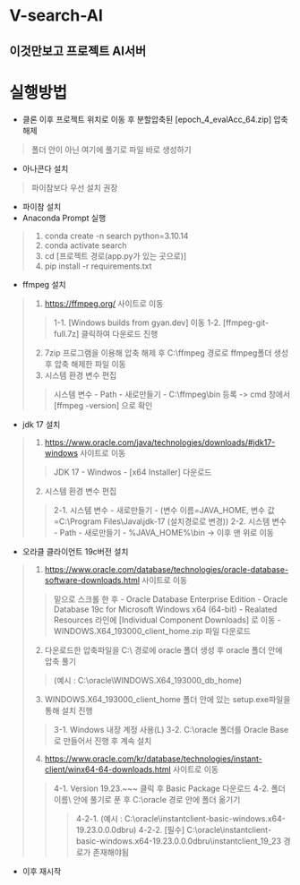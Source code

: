 # V-search-AI
 이것만보고 프로젝트 AI서버
---
# 실행방법
+ 클론 이후 프로젝트 위치로 이동 후 분할압축된 [epoch_4_evalAcc_64.zip] 압축해제
> 폴더 안이 아닌 여기에 풀기로 파일 바로 생성하기
+ 아나콘다 설치
> 파이참보다 우선 설치 권장
+ 파이참 설치
+ Anaconda Prompt 실행
>  1. conda create -n search python=3.10.14
>  2. conda activate search
>  3. cd [프로젝트 경로(app.py가 있는 곳으로)]
>  4. pip install -r requirements.txt

+ ffmpeg 설치
> 1. <https://ffmpeg.org/> 사이트로 이동
>> 1-1. [Windows builds from gyan.dev] 이동
>> 1-2. [ffmpeg-git-full.7z] 클릭하여 다운로드 진행
> 2. 7zip 프로그램을 이용해 압축 해제 후 C:\ffmpeg 경로로 ffmpeg폴더 생성 후 압축 해제한 파일 이동
> 3. 시스템 환경 변수 편집
>> 시스템 변수 - Path - 새로만들기 - C:\ffmpeg\bin 등록 -> cmd 창에서 [ffmpeg -version] 으로 확인

+ jdk 17 설치
> 1. <https://www.oracle.com/java/technologies/downloads/#jdk17-windows> 사이트로 이동
>> JDK 17 - Windwos - [x64 Installer] 다운로드
> 2. 시스템 환경 변수 편집
>> 2-1. 시스템 변수 - 새로만들기 - (변수 이름=JAVA_HOME, 변수 값=C:\Program Files\Java\jdk-17 (설치경로로 변경))
>> 2-2. 시스템 변수 - Path - 새로만들기 - %JAVA_HOME%\bin -> 이후 맨 위로 이동

+ 오라클 클라이언트 19c버전 설치
> 1. <https://www.oracle.com/database/technologies/oracle-database-software-downloads.html> 사이트로 이동
>> 밑으로 스크롤 한 후 - Oracle Database Enterprise Edition - Oracle Database 19c for Microsoft Windows x64 (64-bit) - Realated Resources 라인에 [Individual Component Downloads] 로 이동 -  WINDOWS.X64_193000_client_home.zip 파일 다운로드
> 2. 다운로드한 압축파일을 C:\ 경로에 oracle 폴더 생성 후 oracle 폴더 안에 압축 풀기
>> (예시 : C:\oracle\WINDOWS.X64_193000_db_home)
> 3. WINDOWS.X64_193000_client_home 폴더 안에 있는 setup.exe파일을 통해 설치 진행
>> 3-1. Windows 내장 계정 사용(L)
>> 3-2. C:\oracle 폴더를 Oracle Base로 만들어서 진행 후 계속 설치
> 4. <https://www.oracle.com/kr/database/technologies/instant-client/winx64-64-downloads.html> 사이트로 이동
>> 4-1. Version 19.23.~~~ 클릭 후 Basic Package 다운로드
>> 4-2. 폴더 이름\ 안에 풀기로 푼 후 C:\oracle 경로 안에 폴더 옮기기
>>> 4-2-1. (예시 : C:\oracle\instantclient-basic-windows.x64-19.23.0.0.0dbru)
>>> 4-2-2. [필수] C:\oracle\instantclient-basic-windows.x64-19.23.0.0.0dbru\instantclient_19_23 경로가 존재해야됨
+ 이후 재시작
